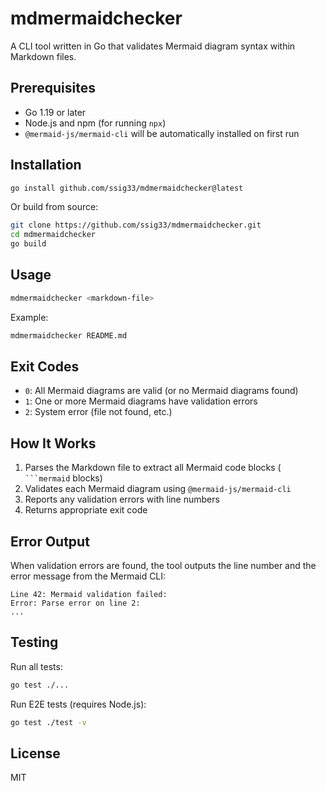 # mdmermaidchecker

A CLI tool written in Go that validates Mermaid diagram syntax within Markdown files.

## Prerequisites

- Go 1.19 or later
- Node.js and npm (for running `npx`)
- `@mermaid-js/mermaid-cli` will be automatically installed on first run

## Installation

```bash
go install github.com/ssig33/mdmermaidchecker@latest
```

Or build from source:

```bash
git clone https://github.com/ssig33/mdmermaidchecker.git
cd mdmermaidchecker
go build
```

## Usage

```bash
mdmermaidchecker <markdown-file>
```

Example:

```bash
mdmermaidchecker README.md
```

## Exit Codes

- `0`: All Mermaid diagrams are valid (or no Mermaid diagrams found)
- `1`: One or more Mermaid diagrams have validation errors
- `2`: System error (file not found, etc.)

## How It Works

1. Parses the Markdown file to extract all Mermaid code blocks (` ```mermaid` blocks)
2. Validates each Mermaid diagram using `@mermaid-js/mermaid-cli`
3. Reports any validation errors with line numbers
4. Returns appropriate exit code

## Error Output

When validation errors are found, the tool outputs the line number and the error message from the Mermaid CLI:

```
Line 42: Mermaid validation failed:
Error: Parse error on line 2:
...
```

## Testing

Run all tests:

```bash
go test ./...
```

Run E2E tests (requires Node.js):

```bash
go test ./test -v
```

## License

MIT